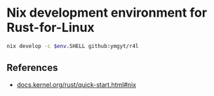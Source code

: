 # Nix development environment for Rust-for-Linux

```sh
nix develop -c $env.SHELL github:ymgyt/r4l
```

## References

* [docs.kernel.org/rust/quick-start.html#nix](https://docs.kernel.org/rust/quick-start.html#nix)
